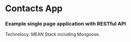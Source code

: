 # Contacts App

### Example single page application with RESTful API

Technolocy: MEAN Stack including Mongoose.